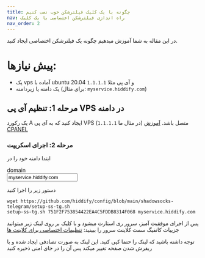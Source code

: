 ```yaml
---
title: چگونه با یک کلیک فیلترشکن خوب نصب کنیم
nav: راه اندازی فیلترشکن اختصاصی با یک کلیک
nav_order: 2
---
```


در این مقاله به شما آموزش میدهیم چگونه یک فیلترشکن اختصاصی ایجاد کنید.


# پیش نیازها:
- یک vps آماده با ubuntu 20.04 و آی پی مثلا `1.1.1.1`
- یک دامنه یا زیردامنه (برای مثال: `myservice.hiddify.com`)
## مرحله 1: تنظیم آی پی VPS در دامنه
یک رکورد A ایجاد کنید که به آی پی VPS (در مثال ما `1.1.1.1`) متصل باشد.
[آموزش CPANEL](https://my.mihanwebhost.com/knowledgebase.php?action=displayarticle&id=267)

### مرحله 2: اجرای اسکریپت
ابتدا دامنه خود را در 
<form class="form-inline">
  <div class="input-group mb-2 mr-sm-2">
    <div class="input-group-prepend">
      <div class="input-group-text">domain</div>
    </div>
    <input  type="text" class="form-control" id="userdomain" placeholder="domain" value="myservice.hiddify.com" oninput="handleValueChange()">
  </div>
</form>  

دستور زیر را اجرا کنید
```
wget https://github.com/hiddify/config/blob/main/shadowsocks-telegram/setup-ss-tg.sh
setup-ss-tg.sh 751F2F753854422EA4C5FDDB8314F068 myservice.hiddify.com
```
پس از اجرای موفقیت آمیز، سرور ری استارت میشود و با کلیک بر روی لینک زیر میتوانید جزییات کانفیگ سمت کلاینت سرور را ببینید:
<a href="https://myservice.hiddify.com/751F2F753854422EA4C5FDDB8314F068/" class='btn btn-primary'>تنظیمات اختصاصی برای کلاینت ها </a>
<div class="alert alert-success">
توجه داشته باشید که لینک را حتما کپی کنید. این لینک به صورت تصادفی ایجاد شده و با ریفرش شدن صفحه تغییر میکند  پس آن را در جای امنی ذخیره کنید
</div>


<script src="{{ '/assets/change_secret.js' | relative_url }}"></script>

<script>
  codes=document.getElementsByTagName('code');
  as=document.getElementsByTagName('a');
  default_contents={'code':{},'a':{}}
  for (i=0; i<codes.length;i++){
    default_contents['code'][i]=codes[i].innerHTML;
  }
  for (i=0; i<as.length;i++){
    default_contents['a'][i]={'href':as[i].href,'inner':as[i].innerHTML}
  }
function handleValueChange(){
  var host = document.getElementById("userdomain").value;
  for (i=0; i<codes.length;i++){
    //codes[i].innerHTML=codes[i].innerHTML.replaceAll('defaultusersecret',secret);
    codes[i].innerHTML=default_contents['code'][i].replaceAll('myservice.hiddify.com',host);
  }
  for (i=0; i<as.length;i++){
    //as[i].href=as[i].href.replaceAll('defaultusersecret',secret);
    as[i].href=default_contents['a'][i]['href'].replaceAll('myservice.hiddify.com',host);
    //as[i].innerHTML=as[i].innerHTML.replaceAll('defaultusersecret',secret);
    as[i].innerHTML=default_contents['a'][i]['inner'].replaceAll('myservice.hiddify.com',host);
  }
 }

</script>
